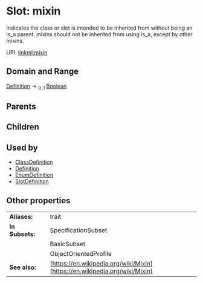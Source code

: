 
# Slot: mixin


Indicates the class or slot is intended to be inherited from without being an is_a parent. mixins should not be inherited from using is_a, except by other mixins.

URI: [linkml:mixin](https://w3id.org/linkml/mixin)


## Domain and Range

[Definition](Definition.md) &#8594;  <sub>0..1</sub> [Boolean](Boolean.md)

## Parents


## Children


## Used by

 * [ClassDefinition](ClassDefinition.md)
 * [Definition](Definition.md)
 * [EnumDefinition](EnumDefinition.md)
 * [SlotDefinition](SlotDefinition.md)

## Other properties

|  |  |  |
| --- | --- | --- |
| **Aliases:** | | trait |
| **In Subsets:** | | SpecificationSubset |
|  | | BasicSubset |
|  | | ObjectOrientedProfile |
| **See also:** | | [https://en.wikipedia.org/wiki/Mixin](https://en.wikipedia.org/wiki/Mixin) |

